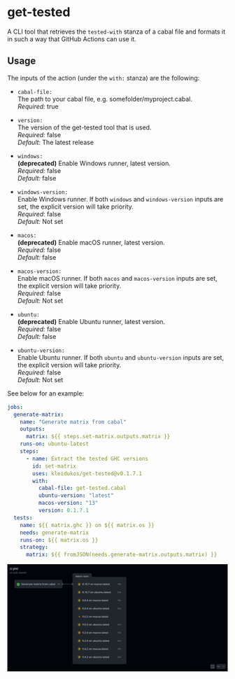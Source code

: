 # get-tested

A CLI tool that retrieves the `tested-with` stanza of a cabal file and formats
it in such a way that GitHub Actions can use it.

## Usage

The inputs of the action (under the `with:` stanza) are the following:

*  `cabal-file:` \
   The path to your cabal file, e.g. somefolder/myproject.cabal.
   \
   _Required:_ true

*  `version:` \
   The version of the get-tested tool that is used.
   \
   _Required:_ false \
   _Default:_ The latest release

*  `windows:` \
   **(deprecated)** Enable Windows runner, latest version.
   \
   _Required:_ false \
   _Default:_ false

*  `windows-version:` \
   Enable Windows runner. If both `windows` and `windows-version` inputs are
   set, the explicit version will take priority.
   \
   _Required:_ false \
   _Default:_ Not set

*  `macos:` \
   **(deprecated)** Enable macOS runner, latest version.
   \
   _Required:_ false \
   _Default:_ false

*  `macos-version:` \
   Enable macOS runner. If both `macos` and `macos-version` inputs are set, the
   explicit version will take priority.
   \
   _Required:_ false \
   _Default:_ Not set

*  `ubuntu:` \
   **(deprecated)** Enable Ubuntu runner, latest version.
   \
   _Required:_ false \
   _Default:_ false

*  `ubuntu-version:` \
   Enable Ubuntu runner. If both `ubuntu` and `ubuntu-version` inputs are set,
   the explicit version will take priority.
   \
   _Required:_ false \
   _Default:_ Not set

See below for an example:

```yaml
jobs:
  generate-matrix:
    name: "Generate matrix from cabal"
    outputs:
      matrix: ${{ steps.set-matrix.outputs.matrix }}
    runs-on: ubuntu-latest
    steps:
      - name: Extract the tested GHC versions
        id: set-matrix
        uses: kleidukos/get-tested@v0.1.7.1
        with:
          cabal-file: get-tested.cabal
          ubuntu-version: "latest"
          macos-version: "13"
          version: 0.1.7.1
  tests:
    name: ${{ matrix.ghc }} on ${{ matrix.os }}
    needs: generate-matrix
    runs-on: ${{ matrix.os }}
    strategy:
      matrix: ${{ fromJSON(needs.generate-matrix.outputs.matrix) }}
```

![](./showcase.png)
